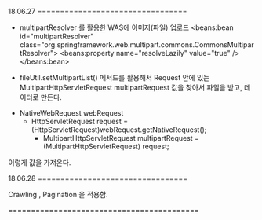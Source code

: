 18.06.27 =================================

- multipartResolver 를 활용한 WAS에 이미지(파일) 업로드
	<beans:bean id="multipartResolver" class="org.springframework.web.multipart.commons.CommonsMultipartResolver">
		<beans:property name="resolveLazily" value="true" />
	</beans:bean>
  
- fileUtil.setMultipartList() 메서드를 활용해서 Request 안에 있는 MultipartHttpServletRequest multipartRequest 값을 찾아서 파일을 받고, 데이터로 만든다.

* NativeWebRequest webRequest
  - HttpServletRequest request = (HttpServletRequest)webRequest.getNativeRequest();
    - MultipartHttpServletRequest multipartRequest = (MultipartHttpServletRequest) request;
    
이렇게 값을 가져온다.

18.06.28 =================================

Crawling , Pagination 을 적용함.

==========================================